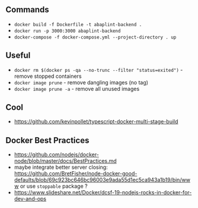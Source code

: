 ## Commands

- `docker build -f Dockerfile -t abaplint-backend .`
- `docker run -p 3000:3000 abaplint-backend`
- `docker-compose -f docker-compose.yml --project-directory . up`

## Useful

- `docker rm $(docker ps -qa --no-trunc --filter "status=exited")` - remove stopped containers
- `docker image prune` - remove dangling images (no tag)
- `docker image prune -a` - remove all unused images

## Cool

- https://github.com/kevinpollet/typescript-docker-multi-stage-build

## Docker Best Practices

- https://github.com/nodejs/docker-node/blob/master/docs/BestPractices.md
- maybe integrate better server closing: https://github.com/BretFisher/node-docker-good-defaults/blob/69c923bc646bc96003e9ada55d1ec5ca943a1b19/bin/www or use `stoppable` package ?
- https://www.slideshare.net/Docker/dcsf-19-nodejs-rocks-in-docker-for-dev-and-ops
